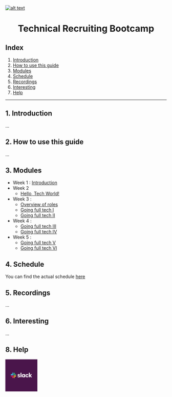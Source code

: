 <a href="https://www.core-code.io/">

![alt text](https://uploads-ssl.webflow.com/5eb2f56932c3562feab232e3/5f73550d00249e7e96c9f3de_Logo.png "corecodeio")

</a>

<h1 align="center">Technical Recruiting Bootcamp</h1>

## Index

1. [Introduction](#1-introduction)
2. [How to use this guide](#2-how-to-use-this-guide)
3. [Modules](#3-modules)
4. [Schedule](#4-schedule)
5. [Recordings](#5-recordings)
6. [Interesting](#6-interesting)
7. [Help](#7-help)
------

## 1. Introduction
<p>...</p>

## 2. How to use this guide
<p>...</p>

## 3. Modules
* Week 1 : [Introduction](src/introduction)
* Week 2
  - [Hello, Tech World!]()
* Week 3 : 
  - [Overview of roles]()
  - [Going full tech I]()
  - [Going full tech II]()
* Week 4 : 
  - [Going full tech III]()
  - [Going full tech IV]()
* Week 5 :
  - [Going full tech V]()
  - [Going full tech VI]()

## 4. Schedule
You can find the actual schedule [here](src/schedule)

## 5. Recordings
...

## 6. Interesting
...

## 8. Help
<img src="src/assets/contact_us/slack.png" width="100px" class="leftAlign">
